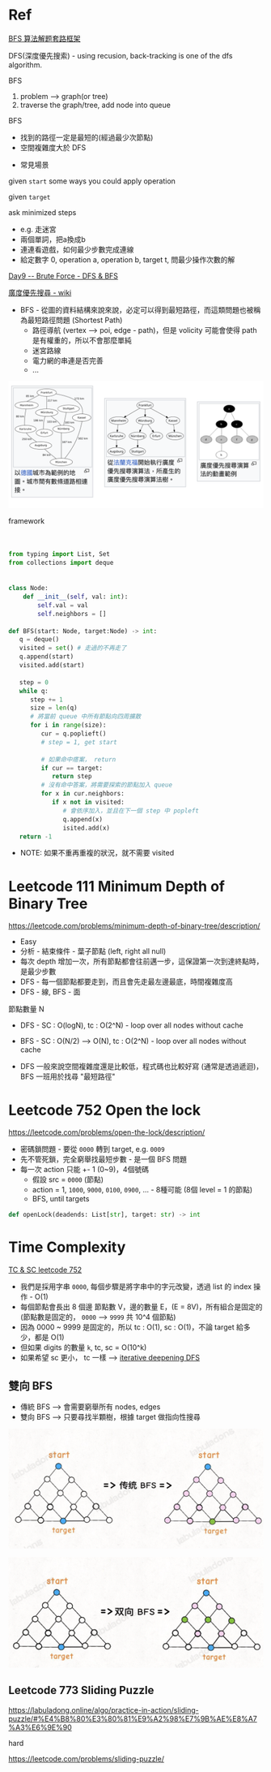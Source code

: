 # Ref

[BFS 算法解题套路框架](https://labuladong.online/algo/essential-technique/bfs-framework/)


DFS(深度優先搜索) - using recusion, back-tracking is one of the dfs algorithm.

BFS

1. problem --> graph(or tree)
2. traverse the graph/tree, add node into queue

BFS 

- 找到的路徑一定是最短的(經過最少次節點)
- 空間複雜度大於 DFS

* 常見場景

given `start`
some ways you could apply operation

given `target`

ask minimized steps

* e.g. 走迷宮
* 兩個單詞，把a換成b
* 連連看遊戲，如何最少步數完成連線
* 給定數字 0, operation a, operation b, target t, 問最少操作次數的解

[Day9 -- Brute Force - DFS & BFS](https://ithelp.ithome.com.tw/articles/10237752)

[廣度優先搜尋 - wiki](https://zh.wikipedia.org/zh-tw/%E5%B9%BF%E5%BA%A6%E4%BC%98%E5%85%88%E6%90%9C%E7%B4%A2)

* BFS - 從圖的資料結構來說來說，必定可以得到最短路徑，而這類問題也被稱為最短路徑問題 (Shortest Path)
  * 路徑導航 (vertex --> poi, edge - path)，但是 volicity 可能會使得 path 是有權重的，所以不會那麼單純
  * 迷宮路線
  * 電力網的串連是否完善
  * ...

<img src='../../assets/bfs_3.png'><img>

framework

```python


from typing import List, Set
from collections import deque


class Node:
    def __init__(self, val: int):
        self.val = val
        self.neighbors = []

def BFS(start: Node, target:Node) -> int:
   q = deque()
   visited = set() # 走過的不再走了
   q.append(start)
   visited.add(start)

   step = 0
   while q:
      step += 1
      size = len(q)
      # 將當前 queue 中所有節點向四周擴散
      for i in range(size):
         cur = q.poplieft()
         # step = 1, get start
         
         # 如果命中瘩案， return
         if cur == target:
            return step
         # 沒有命中答案，將需要探索的節點加入 queue
         for x in cur.neighbors:
            if x not in visited:
               # 會依序加入，並且在下一個 step 中 popleft
               q.append(x)
               isited.add(x)
   return -1
```
* NOTE: 如果不重再重複的狀況，就不需要 visited

# Leetcode 111 Minimum Depth of Binary Tree

https://leetcode.com/problems/minimum-depth-of-binary-tree/description/

* Easy
* 分析 - 結束條件 - 葉子節點 (left, right all null)
* 每次 depth 增加一次，所有節點都會往前邁一步，這保證第一次到達終點時，是最少步數
* DFS - 每一個節點都要走到，而且會先走最左邊最底，時間複雜度高
* DFS - 線, BFS - 面

節點數量 N

* DFS - SC : O(logN), tc : O(2^N) - loop over all nodes without cache
* BFS - SC : O(N/2) --> O(N), tc : O(2^N) - loop over all nodes without cache

* DFS 一般來說空間複雜度還是比較低，程式碼也比較好寫 (通常是透過遞迴)， BFS 一班用於找尋 "最短路徑"

# Leetcode 752 Open the lock

https://leetcode.com/problems/open-the-lock/description/

* 密碼鎖問題 - 要從 `0000` 轉到 target, e.g. `0009`
* 先不管死鎖，完全窮舉找最短步數 - 是一個 BFS 問題
* 每一次 action 只能 +- 1 (0~9)，4個號碼
  * 假設 src = `0000` (節點)
  * action = 1, `1000`, `9000`, `0100`, `0900`, ... - 8種可能 (8個 level = 1 的節點)
  * BFS, until targets

```python
def openLock(deadends: List[str], target: str) -> int
```

# Time Complexity

[TC & SC leetcode 752](https://vocus.cc/article/65c60dd3fd897800012059f2)

* 我們是採用字串 `0000`, 每個步驟是將字串中的字元改變，透過 list 的 index 操作 - O(1)
* 每個節點會長出 8 個邊 節點數 V，邊的數量 E，(E = 8V)，所有組合是固定的(節點數是固定的， `0000` --> `9999` 共 10^4 個節點)
* 因為 0000 ~ 9999 是固定的，所以 tc : O(1), sc : O(1)，不論 target 給多少，都是 O(1)
* 但如果 digits 的數量 `k`, tc, sc = O(10^k)
* 如果希望 sc 更小， tc 一樣 --> [iterative deepening DFS](https://zh.wikipedia.org/wiki/%E8%BF%AD%E4%BB%A3%E6%B7%B1%E5%8C%96%E6%B7%B1%E5%BA%A6%E4%BC%98%E5%85%88%E6%90%9C%E7%B4%A2)

## 雙向 BFS

* 傳統 BFS --> 會需要窮舉所有 nodes, edges
* 雙向 BFS --> 只要尋找半顆樹，根據 target 做指向性搜尋

<img src='../../assets/bfs_1.png'><img>

<img src='../../assets/bfs_2.png'><img>

## Leetcode 773 Sliding Puzzle

https://labuladong.online/algo/practice-in-action/sliding-puzzle/#%E4%B8%80%E3%80%81%E9%A2%98%E7%9B%AE%E8%A7%A3%E6%9E%90

hard

https://leetcode.com/problems/sliding-puzzle/

#